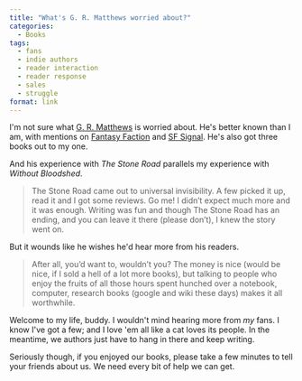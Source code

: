 ```yaml
---
title: "What's G. R. Matthews worried about?"
categories:
  - Books
tags:
  - fans
  - indie authors
  - reader interaction
  - reader response
  - sales
  - struggle
format: link
---
```

I'm not sure what [G. R. Matthews](http://www.grmatthews.com/#!Have-any-fans/cd3a/56edbcba0cf2420cfd6064a9) is worried about. He's better known than I am, with mentions on [Fantasy Faction](http://fantasy-faction.com/) and [SF Signal](http://sfsignal.com). He's also got three books out to my one.

And his experience with _The Stone Road_ parallels my experience with _Without Bloodshed_.

> The Stone Road came out to universal invisibility. A few picked it up, read it and I got some reviews. Go me! I didn’t expect much more and it was enough. Writing was fun and though The Stone Road has an ending, and you can leave it there (please don’t), I knew the story went on. 

But it wounds like he wishes he'd hear more from his readers.

> After all, you’d want to, wouldn’t you? The money is nice (would be nice, if I sold a hell of a lot more books), but talking to people who enjoy the fruits of all those hours spent hunched over a notebook, computer, research books (google and wiki these days) makes it all worthwhile. 

Welcome to my life, buddy. I wouldn't mind hearing more from _my_ fans. I know I've got a few; and I love 'em all like a cat loves its people. In the meantime, we authors just have to hang in there and keep writing. 

Seriously though, if you enjoyed our books, please take a few minutes to tell your friends about us. We need every bit of help we can get.
